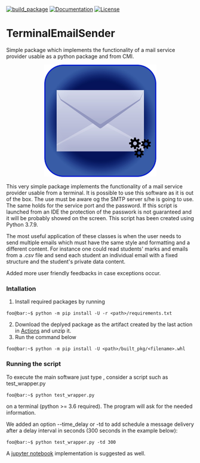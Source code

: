 [![build_package](https://github.com/marcoromanelli-github/TerminalEmailSender/workflows/build_package/badge.svg)](https://github.com/marcoromanelli-github/TerminalEmailSender/actions)
[![Documentation](https://img.shields.io/badge/Dcoumentation-yes-blue)](https://img.shields.io/badge/Dcoumentation-yes-blue)
[![License](https://img.shields.io/badge/License-MIT-yellow.svg)](https://img.shields.io/badge/License-MIT-yellow.svg)


# TerminalEmailSender
Simple package which implements the functionality of a mail service provider usable as a python package and from CMI.

<div align="center">
    <img src="img/automatic_mail_logo.jpeg" width="300" height=300/>
</div>


This very simple package implements the functionality of a mail service provider usable from a terminal. It is possible to
use this software as it is out of the box. The use must be aware og the SMTP server s/he is going to use. The same holds for
the service port and the password. If this script is launched from an IDE the protection of the passwork is not guaranteed 
and it will be probably showed on the screen. This script has been created using Python 3.7.9.

The most useful application of these classes is when the user needs to send multiple emails which must have the same style
and formatting and a different content. For instance one could read students' marks and emails from a *.csv* file and send
each student an individual email with a fixed structure and the student's private data content. 

Added more user friendly feedbacks in case exceptions occur.

### Intallation
1. Install required packages by running
```console
foo@bar:~$ python -m pip install -U -r <path>/requirements.txt
```
2. Download the deplyed package as the artifact created by the last action in [Actions](https://github.com/marcoromanelli-github/ReliabilityDiagrams/actions) and unzip it.
3. Run the command below
```console
foo@bar:~$ python -m pip install -U <path>/built_pkg/<filename>.whl
```  

### Running the script
To execute the main software just type , consider a script such as test_wrapper.py
```console
foo@bar:~$ python test_wrapper.py
```
on a terminal (python >= 3.6 required). The program will ask for the needed information.

We added an option --time_delay or -td to add schedule a message delivery after a 
delay interval in seconds (300 seconds in the example below):
```console
foo@bar:~$ python test_wrapper.py -td 300
```
A [jupyter notebook](/emailSender_jupiter_notebook) implementation is suggested as well.
<!-- <sub><sup>The letter envelope template is courtesy of [psdgraphics](https://www.psdgraphics.com/). -->

